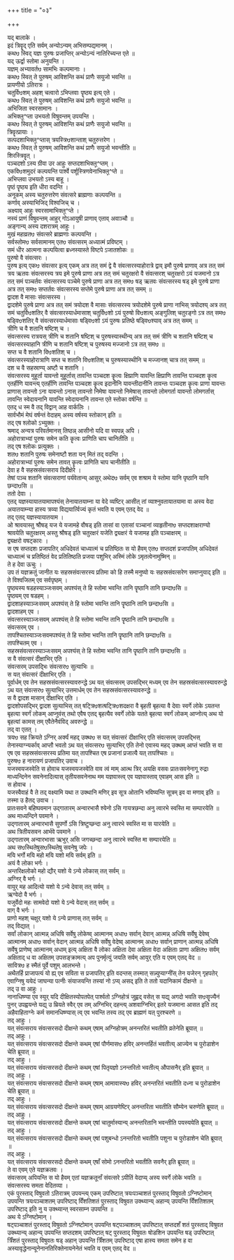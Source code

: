 +++
title = "०३"

+++

यद् बालाके ।  
इदं त्रिवॄद् एति सर्वम् अन्योऽन्यम् अभिसम्पद्यमानम् ।  
कथᳪ स्विद् यज्ञः पुरुषः प्रजाप्तिर् अन्योऽन्यं नातिरिच्यन्त एते ॥  
यद् ऊर्द्वा स्तोमा अनुयन्ति ।  
यज्ञम् अभ्यावर्तᳪ सामभिः कल्पमानाः ।  
कथᳪ स्वित् ते पुरुषम् आविशन्ति कथं प्राणैः सयुजो भवन्ति ॥  
प्रायणीयो ऽतिरात्रः ।  
चतुर्विᳪशम् अहश् चत्वारो ऽभिप्लवाः पॄष्ठ्य इत्य् एते ।  
कथᳪ स्वित् ते पुरुषम् आविशन्ति कथं प्राणैः सयुजो भवन्ति ॥  
अभिजिता स्वरसामानः ।  
अभिक्ल्̥^प्ता उभयतो विषुवन्तम् उपयन्ति ।  
कथᳪ स्वित् ते पुरुषम् आविशन्ति कथं प्राणैः सयुजो भवन्ति ॥  
त्रिवॄत्प्रायाः ।  
सत्पदशाभिक्ल्̥^प्तास् त्रयस्त्रिᳪशान्ताश् चतुरुत्तरेण ।  
कथᳪ स्वित् ते पुरुषम् आविशन्ति कथं प्राणैः सयुजो भवन्तीति ॥  
शिरस्त्रिवॄत् ।  
पञ्चदशो ऽस्य ग्रीवा उर आहुः सप्तदशाभिक्ल्̥^प्तम् ।  
एकविᳪशमुदरं कल्पयन्ति पार्श्वे पर्शूस्त्रिणवेनाभिक्ल्̥^प्ते ॥  
अभिप्लवा उभयतो ऽस्य बाहू ।  
पृष्ठं पॄष्ठ्य इति धीरा वदन्ति ।  
अनूकम् अस्य चतुरुत्तरेण संवत्सरे ब्राह्मणाः कल्पयन्ति ॥  
कर्णाव् अस्याभिजिद् विश्वजिच् च ।  
अक्ष्याव् आहुः स्वरसामाभिक्ल्̥^प्ते ।  
नस्यं प्राणं विषुवन्तम् आहुर् गोऽआयुषी प्राणाव् एताव् अवाञ्चौ ॥  
अङ्गान्य् अस्य दशरात्रम् आहुः ।  
मुखं महाव्रतᳪ संवत्सरे ब्राह्मणाः कल्पयन्ति ।  
सर्वस्तोमᳪ सर्वसामानम् एतᳪ संवत्सरम् अध्यात्मं प्रविष्टम् ।  
समं धीर आत्मना कल्पयित्वा ब्रध्नस्यास्ते विष्टपे ऽजातशोकः ॥  
पुरुषो वै संवत्सरः ।  
पुरुष इत्य् एकᳪ संवत्सर इत्य् एकम् अत्र तत् समं द्वे वै संवत्सरस्याहोरात्रे द्वाव् इमौ पुरुषे प्राणाव् अत्र तत् समं त्रय ऋतवः संवत्सरस्य त्रय इमे पुरुषे प्राणा अत्र तत् समं चतुरक्षरो वै संवत्सरश् चतुरक्षरो ऽयं यजमानो ऽत्र तत् समं पञ्चर्तवः संवत्सरस्य पञ्चेमे पुरुषे प्राणा अत्र तत् समᳪ षड् ऋतवः संवत्सरस्य षड् इमे पुरुषे प्राणा अत्र तत् समᳪ सप्तर्तवः संवत्सरस्य सप्तेमे पुरुषे प्राणा अत्र तत् समम् ॥  
द्वादश वै मासाः संवत्सरस्य ।  
द्वादशेमे पुरुषे प्राणा अत्र तत् समं त्रयोदश वै मासाः संवत्सरस्य त्रयोदशेमे पुरुषे प्राणा नाभिस् त्रयोदश्य् अत्र तत् समं चतुर्विᳪशतिर् वै संवत्सरस्यार्धमासाश् चतुर्विᳪशो ऽयं पुरुषो विᳪशत्य् अङ्गुलिश् चतुरङ्गो ऽत्र तत् समᳪ षड्विᳪशतिर् वै संवत्सरस्यार्धमासाः षड्विᳪशो ऽयं पुरुषः प्रतिष्ठे षड्विᳪश्याव् अत्र तत् समम् ॥  
त्रीणि च वै शतानि षष्टिश् च ।  
संवत्सरस्य रात्रयस् त्रीणि च शतानि षष्टिश् च पुरुषस्यास्थीन्य् अत्र तत् समं त्रीणि च शतानि षष्टिश् च संवत्सरस्याहानि त्रीणि च शतानि षष्टिश् च पुरुषस्य मज्जानो ऽत्र तत् समᳪ ॥  
सप्त च वै शतानि विᳪशतिश् च ।  
संवत्सरस्याहोरात्राणि सप्त च शतानि विᳪशतिश् च पुरुषस्यास्थीनि च मज्जानश् चात्र तत् समम् ॥  
दश च वै सहस्राण्य् अष्टौ च शतानि ।  
संवत्सरस्य मुहूर्ता यावन्तो मुहूर्तास् तावन्ति पञ्चदश कॄत्वः क्षिप्राणि यावन्ति क्षिप्राणि तावन्ति पञ्चदश कॄत्व एतर्हीणि यावन्त्य् एतर्हीणि तावन्ति पञ्चदश कॄत्व इदानीनि यावन्तीदानीनि तावन्तः पञ्चदश कॄत्वः प्राणा यावन्तः प्राणास् तावन्तो ऽना यावन्तो ऽनास् तावन्तो निमेषा यावन्तो निमेषास् तावन्तो लोमगर्ता यावन्तो लोमगर्तास् तावन्ति स्वेदायनानि यावन्ति स्वेदायनानि तावन्त एते स्तोका वर्षन्ति ॥  
एतद् ध स्म वै तद् विद्वान् आह वार्कलिः ।  
सार्वभौमं मेघं वर्षन्तं वेदाहम् अस्य वर्षस्य स्तोकान् इति ॥  
तद् एष श्लोको ऽभ्युक्तः ।  
श्रमाद् अन्यत्र परिवर्तमानस् तिष्ठन्न् आसीनो यदि वा स्वपन्न् अपि ।  
अहोरात्राभ्यां पुरुषः समेन कति कॄत्वः प्राणिति चाप चानितीति ॥  
तद् एष श्लोकः प्रत्युक्तः ।  
शतᳪ शतानि पुरुषः समेनाष्टौ शता यन् मितं तद् वदन्ति ।  
अहोरात्राभ्यां पुरुषः समेन तावत् कॄत्वः प्राणिति चाप चानीतीति ॥  
देवा ह वै सहस्रसंवत्सराय दिदीक्षेरे ।  
तेषां पञ्च शतानि संवत्सराणां पर्यवेतान्य् आसुर् अथेदᳪ सर्वम् एव शश्राम ये स्तोमा यानि पृष्ठानि यानि छन्दाᳪसि ॥  
ततो देवाः ।  
एतद् यज्ञस्यायातयामापश्यंस् तेनायातयाम्ना या वेदे व्यष्टिर् आसीत् तां व्याश्नुवतायातयामा वा अस्य वेदा अयातयाम्न्या हास्य त्रय्या विद्ययार्त्विज्यं कृतं भवति य एवम् एतद् वेद ॥  
तद् एतद् यज्ञस्यायातयाम ।  
ओ श्रावयास्तु श्रौषड् यज ये यजामहे वौषड् इति तासां वा एतासां पञ्चानां व्याहृतीनाᳪ सप्तदशाक्षराण्यो श्रावयेति चतुरक्षरम् अस्तु श्रौषड् इति चतुरक्षरं यजेति द्व्यक्षरं ये यजामह इति पञ्चाक्षरम् ॥  
द्व्यक्षरो वषट्कारः ।  
स एष सप्तदशः प्रजापतिर् अधिदेवतं चाध्यात्मं च प्रतिष्ठितः स यो हैवम् एतᳪ सप्तदशं प्रजापतिम् अधिदेवतं चाध्यात्मं च प्रतिष्ठितं वेद प्रतितिष्ठति प्रजया पशुभिर् अस्मिं लोके ऽमृतत्वेनामुष्मिन् ॥  
ते ह देवा ऊचुः ।  
उप तं यज्ञक्रतुं जानीत यः सहस्रसंवत्सरस्य प्रतिमा को हि तस्मै मनुष्यो यः सहस्रसंवत्सरेण समाप्नुयाद् इति ॥  
ते विश्वजितम् एव सर्वपृष्ठम् ।  
पॄष्ठ्यस्य षडहस्याञ्जःसवम् अपश्यंस् ते हि स्तोमा भवन्ति तानि पॄष्ठानि तानि छन्दाᳪसि ॥  
पॄष्ठ्यम् एव षडहम् ।  
द्वादशाहस्याञ्जःसवम् अपश्यंस् ते हि स्तोमा भवन्ति तानि पॄष्ठानि तानि छन्दाᳪसि ॥  
द्वादशाहम् एव ।  
संवत्सरस्याञ्जःसवम् अपश्यंस् ते हि स्तोमा भवन्ति तानि पॄष्ठानि तानि छन्दाᳪसि ॥  
संवत्सरम् एव ।  
तापश्चितस्याञ्जःसवमपश्यंस् ते हि स्तोमा भवन्ति तानि पॄष्ठानि तानि छन्दाᳪसि ॥  
तापश्चितम् एव ।  
सहस्रसंवत्सरस्याञ्जःसवम् अपश्यंस् ते हि स्तोमा भवन्ति तानि पॄष्ठानि तानि छन्दाᳪसि ॥  
स वै संवत्सरं दीक्षाभिर् एति ।  
संवत्सरम् उपसद्भिः संवत्सरᳪ सुत्याभिः ॥  
स यत् संवत्सरं दीक्षाभिर् एति ।  
पूर्वार्धम् एव तेन सहस्रसंवत्सरस्यावरुन्द्धे ऽथ यत् संवत्सरम् उपसद्भिर् मध्यम् एव तेन सहस्रसंवत्सरस्यावरुन्द्धे ऽथ यत् संवत्सरᳪ सुत्याभिर् उत्तमार्धम् एव तेन सहस्रसंवत्सरस्यावरुन्द्धे ॥  
स वै द्वादश मासान् दीक्षाभिर् एति ।  
द्वादशोपसद्भिर् द्वादश सुत्याभिस् तत् षट्त्रिᳪशत्षट्त्रिᳪशदक्षरा वै बृहती बृहत्या वै देवाः स्वर्गे लोके ऽयतन्त बृहत्या स्वर्गं लोकम् आप्नुवंस् तथो एवैष एतद् बृहत्यैव स्वर्गे लोके यतते बृहत्या स्वर्गं लोकम् आप्नोत्य् अथ यो बृहत्यां कामस् तम् एवैतेनैवंविद् अवरुन्द्धे ॥  
तद् वा एतत् ।  
त्रयᳪ सह क्रियते ऽग्निर् अर्क्यं महद् उक्थᳪ स यत् संवत्सरं दीक्षाभिर् एति संवत्सरम् उपसद्भिस् तेनास्याग्न्यर्काव् आप्तौ भवतो ऽथ यत् संवत्सरᳪ सुत्याभिर् एति तेनो एवास्य महद् उक्थम् आप्तं भवति स वा एष एव सहस्रसंवत्सरस्य प्रतिमा यत् तापश्चित एष प्रजानां प्रजात्यै यत् तापश्चितः ॥  
पुरुषᳪ ह नारायणं प्रजापतिर् उवाच ।  
यजस्वयजस्वेति स होवाच यजस्वयजस्वेति वाव त्वं माम् आत्थ त्रिर् अयक्षि वसवः प्रातःसवनेनागू रुद्राः माध्यन्दिनेन सवनेनादित्यास् तृतीयसवनेनाथ मम यज्ञवास्त्व् एव यज्ञवास्ताव् एवाहम् आस इति ॥  
स होवाच ।  
यजस्वैवाहं वै ते तद् वक्ष्यामि यथा त उक्थानि मणिर् इव सूत्र ओतानि भविष्यन्ति सूत्रम् इव वा मणाव् इति ॥  
तस्मा उ हैतद् उवाच ।  
प्रातःसवने बहिष्पवमान उद्गातारम् अन्वारभासै श्येनो ऽसि गायत्रछन्दा अनु त्वारभे स्वस्ति मा सम्पारयेति ॥  
अथ माध्यन्दिने पवमाने ।  
उद्गातारम् अन्वारभासै सुपर्णो ऽसि त्रिष्टुप्छन्दा अनु त्वारभे स्वस्ति मा स यारयेति ॥  
अथ त्रितीयसवन आर्भवे पवमाने ।  
उद्गातारम् अन्वारभासा ऋभुर् असि जगच्छन्दा अनु त्वारभे स्वस्ति मा सम्पारयेति ॥  
अथ सᳪस्थितेषुसᳪस्थितेषु सवनेषु जपेः ।  
मयि भर्गो मयि महो मयि यशो मयि सर्वम् इति ॥  
अयं वै लोका भर्गः ।  
अन्तरिक्षलोको महो द्यौर् यशो ये ऽन्ये लोकास् तत् सर्वम् ॥  
अग्निर् वै भर्गः ।  
वायुर् मह आदित्यो यशो ये ऽन्ये देवास् तत् सर्वम् ॥  
ऋग्वेदो वै भर्गः ।  
यजुर्वेदो महः सामवेदो यशो ये ऽन्ये वेदास् तत् सर्वम् ॥  
वाग् वै भर्गः ।  
प्राणो महश् चक्षुर् यशो ये ऽन्ये प्राणास् तत् सर्वम् ॥  
तद् विद्यात् ।  
सर्वां लोकान् आत्मन्न् अधिषि सर्वेषु लोकेष्व् आत्मानम् अधाᳪ सर्वान् देवान् आत्मन्न् अधिषि सर्वेषु देवेष्व् आत्मानम् अधाᳪ सर्वान् वेदान् आत्मन्न् अधिषि सर्वेषु वेदेष्व् आत्मानम् अधाᳪ सर्वान् प्राणान् आत्मन्न् अधिषि सर्वेषु प्राणेष्व् आत्मानम् अधाम् इत्य् अक्षिता वै लोका अक्षिता देवा अक्षिता वेदा अक्षिताः प्राणा अक्षितᳪ सर्वम् अक्षिताद् ध वा अक्षितम् उपसङ्क्रामत्य् अप पुनर्मृत्युं जयति सर्वम् आयुर् एति य एवम् एतद् वेद ॥  
सावित्रᳪ ह स्मैतं पूर्वे पशुम् आलभन्ते ।  
अथैतर्हि प्राजापत्यं यो ह्य् एव सविता स प्रजापतिर् इति वदन्तस् तस्मात् सन्न्युप्याग्नींस् तेन यजेरन् गृहपतेर् एवाग्निषु ययेदं जाघन्या पत्नीः संयाजयन्ति तस्यां नो ऽप्य् असद् इति ते ततो यदानिकामं दीक्षन्ते ॥  
तद् उ वा आहुः ।  
नानाधिष्ण्या एव स्युर् यदि दीक्षितस्योपतपेत् पार्श्वतो ऽग्निहोत्रं जुह्वद् वसेत् स यद्य् अगदो भवति सᳪसॄज्यैनं पुनर् उपह्वयन्ते यद्य् उ म्रियते स्वैर् एव तम् अग्निभिर् दहन्त्य् अशवाग्निभिर् इतरे यजमाना आसत इति तद् अहैवाहिताग्नेः कर्म समानधिष्ण्यास् त्व् एव भवन्ति तस्य तद् एव ब्राह्मणं यत् पुरश्चरणे ॥  
तद् आहुः ।  
यत् संवत्सराय संवत्सरसदो दीक्षन्ते कथम् एषाम् अग्निहोत्रम् अनन्तरितं भवतीति व्रतेनेति ब्रूयात् ॥  
तद् आहुः ।  
यत् संवत्सराय संवत्सरसदो दीक्षन्ते कथम् एषां पौर्णमासᳪ हविर् अनन्तर्हितं भवतीत्य् आज्येन च पुरोडाशेन चेति ब्रूयात् ॥  
तद् आहुः ।  
यत् संवत्सराय संवत्सरसदो दीक्षन्ते कथम् एषां पितृयज्ञो ऽनन्तरितो भवतीत्य् औपासनैर् इति ब्रूयात् ॥  
तद् आहुः ।  
यत् संवत्सराय संवत्सरसदो दीक्षन्ते कथम् एषाम् आमावास्यᳪ हविर् अनन्तरितं भवतीति दध्ना च पुरोडाशेन चेति ब्रूयात् ॥  
तद् आहुः ।  
यत् संवत्सराय संवत्सरसदो दीक्षन्ते कथम् एषाम् आग्रयणेष्टिर् अनन्तरिता भवतीति सौम्येन चरुणेति ब्रूयात् ॥  
तद् आहुः ।  
यत् संवत्सराय संवत्सरसदो दीक्षन्ते कथम् एषां चातुर्मास्यान्य् अनन्तरितानि भवन्तीति पयस्ययेति ब्रूयात् ॥  
तद् आहुः ।  
यत् संवत्सराय संवत्सरसदो दीक्षन्ते कथम् एषां पशुबन्धो ऽनन्तरितो भवतीति पशुना च पुरोडाशेन चेति ब्रूयात् ॥  
तद् आहुः ।  
यत् संवत्सराय संवत्सरसदो दीक्षन्ते कथम् एषाँ सोमो ऽनन्तरितो भवतीति सवनैर् इति ब्रूयात् ॥  
ते वा एवम् एते यज्ञक्रतवः ।  
संवत्सरम् अपियन्ति स यो हैवम् एतां यज्ञक्रतूनाँ संवत्सरे ऽपीतिं वेदाप्य् अस्य स्वर्गे लोके भवति ॥  
संवत्सरस्य समता वेदितव्या ।  
एकं पुरस्ताद् विषुवतो ऽतिरात्रम् उपयन्त्य् एकम् उपरिष्टात् त्रयःपञ्चाशतं पुरस्ताद् विषुवतो ऽग्निष्टोमान् उपयन्ति त्रयःपञ्चाशतम् उपरिष्टाद् विँशतिशतं पुरस्ताद् विषुवत उक्थ्यान्य् अहान्य् उपयन्ति विँशतिशतम् उपरिष्टाद् इति नु य उक्थ्यान्त् स्वरसाम्न उपयन्ति ॥  
अथ ये ऽग्निष्टोमान् ।  
षट्पञ्चाशतं पुरस्ताद् विषुवतो ऽग्निष्टोमान् उपयन्ति षट्पञ्चाशतम् उपरिष्टात् सप्तदशँ शतं पुरस्ताद् विषुवत उक्थ्यान्य् अहान्य् उपयन्ति सप्तदशम् उपरिष्टात् षट् पुरस्ताद् विषुवतः षोडशिन उपयन्ति षड् उपरिष्टात् त्रिँशतं पुरस्ताद् विषुवतः षड् अहान् उपयन्ति त्रिँशतम् उपरिष्टाद् एषा हास्य समता समेन ह वा अस्यावृद्धेनान्यूनेनानतिरिक्तेनायनेनेतं भवति य एवम् एतद् वेद ॥  
